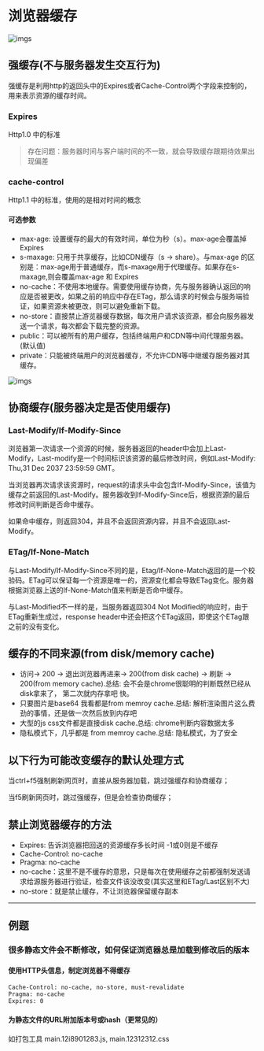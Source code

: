 # 浏览器缓存

![imgs](https://www.peterchen.club/imgs/browser-cache.png)

## 强缓存(不与服务器发生交互行为)

强缓存是利用http的返回头中的Expires或者Cache-Control两个字段来控制的，用来表示资源的缓存时间。

### Expires

Http1.0 中的标准

> 存在问题：服务器时间与客户端时间的不一致，就会导致缓存跟期待效果出现偏差

### cache-control

Http1.1 中的标准，使用的是相对时间的概念

#### 可选参数

- max-age: 设置缓存的最大的有效时间，单位为秒（s）。max-age会覆盖掉Expires
- s-maxage: 只用于共享缓存，比如CDN缓存（s -> share）。与max-age 的区别是：max-age用于普通缓存，而s-maxage用于代理缓存。如果存在s-maxage,则会覆盖max-age 和 Expires
- no-cache：不使用本地缓存。需要使用缓存协商，先与服务器确认返回的响应是否被更改，如果之前的响应中存在ETag，那么请求的时候会与服务端验证，如果资源未被更改，则可以避免重新下载。
- no-store：直接禁止游览器缓存数据，每次用户请求该资源，都会向服务器发送一个请求，每次都会下载完整的资源。
- public：可以被所有的用户缓存，包括终端用户和CDN等中间代理服务器。(默认值)
- private：只能被终端用户的浏览器缓存，不允许CDN等中继缓存服务器对其缓存。

![imgs](https://images2017.cnblogs.com/blog/621603/201709/621603-20170925154122198-1817891039.png)

## 协商缓存(服务器决定是否使用缓存)

### Last-Modify/If-Modify-Since

浏览器第一次请求一个资源的时候，服务器返回的header中会加上Last-Modify，Last-modify是一个时间标识该资源的最后修改时间，例如Last-Modify: Thu,31 Dec 2037 23:59:59 GMT。

当浏览器再次请求该资源时，request的请求头中会包含If-Modify-Since，该值为缓存之前返回的Last-Modify。服务器收到If-Modify-Since后，根据资源的最后修改时间判断是否命中缓存。

如果命中缓存，则返回304，并且不会返回资源内容，并且不会返回Last-Modify。

### ETag/If-None-Match

与Last-Modify/If-Modify-Since不同的是，Etag/If-None-Match返回的是一个校验码。ETag可以保证每一个资源是唯一的，资源变化都会导致ETag变化。服务器根据浏览器上送的If-None-Match值来判断是否命中缓存。

与Last-Modified不一样的是，当服务器返回304 Not Modified的响应时，由于ETag重新生成过，response header中还会把这个ETag返回，即使这个ETag跟之前的没有变化。

## 缓存的不同来源(from disk/memory cache)

- 访问-> 200 -> 退出浏览器再进来-> 200(from disk cache) -> 刷新 -> 200(from memory cache).总结: 会不会是chrome很聪明的判断既然已经从disk拿来了， 第二次就内存拿吧 快。
- 只要图片是base64 我看都是from memroy cache.总结: 解析渲染图片这么费劲的事情，还是做一次然后放到内存吧
- 大型的js css文件都是直接disk cache.总结: chrome判断内容数据太多
- 隐私模式下，几乎都是 from memroy cache.总结: 隐私模式，为了安全

## 以下行为可能改变缓存的默认处理方式

当ctrl+f5强制刷新网页时，直接从服务器加载，跳过强缓存和协商缓存；

当f5刷新网页时，跳过强缓存，但是会检查协商缓存；

## 禁止浏览器缓存的方法

- Expires: 告诉浏览器把回送的资源缓存多长时间  -1或0则是不缓存
- Cache-Control: no-cache
- Pragma: no-cache
- no-cache：这里不是不缓存的意思，只是每次在使用缓存之前都强制发送请求给源服务器进行验证，检查文件该没改变(其实这里和ETag/Last区别不大)
- no-store：就是禁止缓存，不让浏览器保留缓存副本

---

## 例题

### 很多静态文件会不断修改，如何保证浏览器总是加载到修改后的版本

#### 使用HTTP头信息，制定浏览器不得缓存

```
Cache-Control: no-cache, no-store, must-revalidate
Pragma: no-cache
Expires: 0
```

#### 为静态文件的URL附加版本号或hash（更常见的）

如打包工具 main.12i8901283.js, main.12312312.css
